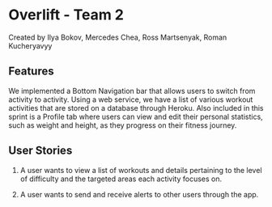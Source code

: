 # Overlift - Team 2

Created by Ilya Bokov, Mercedes Chea, Ross Martsenyak, Roman Kucheryavyy

## Features

We implemented a Bottom Navigation bar that allows users to switch from activity to activity. 
Using a web service, we have a list of various workout activities that are stored on a database through
Heroku. Also included in this sprint is a Profile tab where users can view and edit their personal 
statistics, such as weight and height, as they progress on their fitness journey.

## User Stories

1. A user wants to view a list of workouts and details pertaining to the level of difficulty 
and the targeted areas each activity focuses on.

2. A user wants to send and receive alerts to other users through the app.
